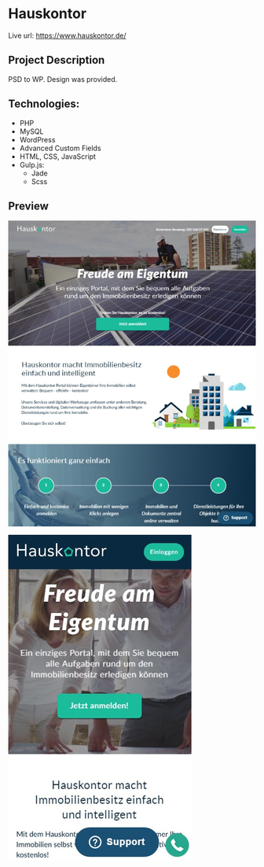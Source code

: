 # Hauskontor 
Live url: https://www.hauskontor.de/ 

## Project Description
PSD to WP. Design was provided. 

## Technologies:
* PHP
* MySQL 
* WordPress
* Advanced Custom Fields
* HTML, CSS, JavaScript
* Gulp.js: 
    * Jade
    * Scss

## Preview

![img](desctop.jpg)

![img](mobile.jpg)
